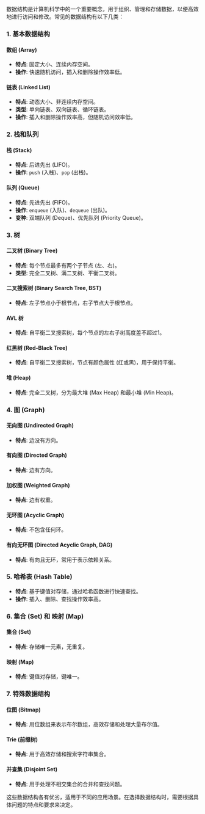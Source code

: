 数据结构是计算机科学中的一个重要概念，用于组织、管理和存储数据，以便高效地进行访问和修改。常见的数据结构有以下几类：

### 1. 基本数据结构

#### 数组 (Array)
- **特点**: 固定大小、连续内存空间。
- **操作**: 快速随机访问，插入和删除操作效率低。

#### 链表 (Linked List)
- **特点**: 动态大小、非连续内存空间。
- **类型**: 单向链表、双向链表、循环链表。
- **操作**: 插入和删除操作效率高，但随机访问效率低。

### 2. 栈和队列

#### 栈 (Stack)
- **特点**: 后进先出 (LIFO)。
- **操作**: `push` (入栈)、`pop` (出栈)。

#### 队列 (Queue)
- **特点**: 先进先出 (FIFO)。
- **操作**: `enqueue` (入队)、`dequeue` (出队)。
- **变种**: 双端队列 (Deque)、优先队列 (Priority Queue)。

### 3. 树

#### 二叉树 (Binary Tree)
- **特点**: 每个节点最多有两个子节点 (左、右)。
- **类型**: 完全二叉树、满二叉树、平衡二叉树。

#### 二叉搜索树 (Binary Search Tree, BST)
- **特点**: 左子节点小于根节点，右子节点大于根节点。

#### AVL 树
- **特点**: 自平衡二叉搜索树，每个节点的左右子树高度差不超过1。

#### 红黑树 (Red-Black Tree)
- **特点**: 自平衡二叉搜索树，节点有颜色属性 (红或黑)，用于保持平衡。

#### 堆 (Heap)
- **特点**: 完全二叉树，分为最大堆 (Max Heap) 和最小堆 (Min Heap)。

### 4. 图 (Graph)

#### 无向图 (Undirected Graph)
- **特点**: 边没有方向。

#### 有向图 (Directed Graph)
- **特点**: 边有方向。

#### 加权图 (Weighted Graph)
- **特点**: 边有权重。

#### 无环图 (Acyclic Graph)
- **特点**: 不包含任何环。

#### 有向无环图 (Directed Acyclic Graph, DAG)
- **特点**: 有向且无环，常用于表示依赖关系。

### 5. 哈希表 (Hash Table)
- **特点**: 基于键值对存储，通过哈希函数进行快速查找。
- **操作**: 插入、删除、查找操作效率高。

### 6. 集合 (Set) 和 映射 (Map)

#### 集合 (Set)
- **特点**: 存储唯一元素，无重复。

#### 映射 (Map)
- **特点**: 键值对存储，键唯一。

### 7. 特殊数据结构

#### 位图 (Bitmap)
- **特点**: 用位数组来表示布尔数组，高效存储和处理大量布尔值。

#### Trie (前缀树)
- **特点**: 用于高效存储和搜索字符串集合。

#### 并查集 (Disjoint Set)
- **特点**: 用于处理不相交集合的合并和查找问题。

这些数据结构各有优劣，适用于不同的应用场景。在选择数据结构时，需要根据具体问题的特点和要求来决定。
